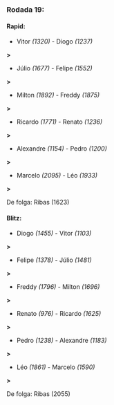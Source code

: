 ### Rodada 19:

#### Rapid:

* Vitor *(1320)*     -     Diogo *(1237)*

 **>** 
* Júlio *(1677)*     -     Felipe *(1552)*

 **>** 
* Milton *(1892)*     -     Freddy *(1875)*

 **>** 
* Ricardo *(1771)*     -     Renato *(1236)*

 **>** 
* Alexandre *(1154)*     -     Pedro *(1200)*

 **>** 
* Marcelo *(2095)*     -     Léo *(1933)*

 **>** 

De folga: Ribas (1623)

#### Blitz:

* Diogo *(1455)*     -     Vitor *(1103)*

 **>** 
* Felipe *(1378)*     -     Júlio *(1481)*

 **>** 
* Freddy *(1796)*     -     Milton *(1696)*

 **>** 
* Renato *(976)*     -     Ricardo *(1625)*

 **>** 
* Pedro *(1238)*     -     Alexandre *(1183)*

 **>** 
* Léo *(1861)*     -     Marcelo *(1590)*

 **>** 

De folga: Ribas (2055)

